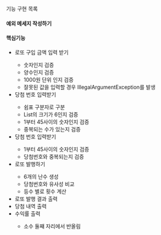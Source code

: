 기능 구현 목록

<h4> 예외 메세지 작성하기 </h4>

<h4> 핵심기능 </h4>
<ul>
    <li>로또 구입 금액 입력 받기</li>
    <ul>
        <li>숫자인지 검증</li>
        <li>양수인지 검증</li>
        <li>1000원 단위 인지 검증</li>
        <li>잘못된 값을 입력할 경우 IllegalArgumentException를 발생</li>
    </ul>
    <li>당첨 번호 입력받기</li>
    <ul>
        <li>쉼표 구분자로 구분</li>
        <li>List의 크기가 6인지 검증</li>
        <li>1부터 45사이의 숫자인지 검증</li>
        <li>중복되는 수가 있는지 검증</li>
    </ul>
    <li>당첨 번호 입력받기</li>
    <ul>
        <li> 1부터 45사이의 숫자인지 검증 </li>
        <li> 당첨번호와 중복되는지 검증 </li>
    </ul>
    <li>로또 발행하기</li>
    <ul>
        <li>6개의 난수 생성</li>
        <li>당첨번호와 유사성 비교</li>
        <li>등수 별로 횟수 계산</li>
    </ul>
    <li>로또 발행 결과 출력</li>
    <li>당첨 내역 출력</li>
    <li>수익률 출력</li>
    <ul>
        <li>소수 둘쨰 자리에서 반올림</li>
    </ul>
</ul>